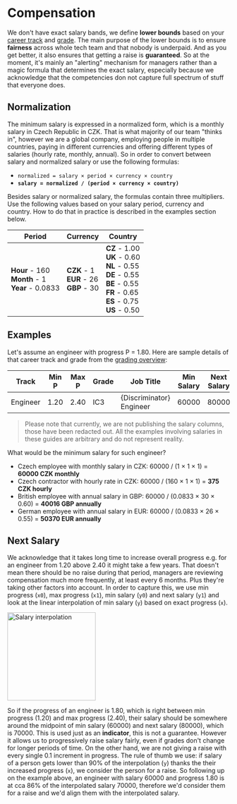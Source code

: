 # Compensation

We don't have exact salary bands, we define **lower bounds** based on your [career track](career-tracks/readme.md) and [grade](grades.md). The main purpose of the lower bounds is to ensure **fairness** across whole tech team and that nobody is underpaid. And as you get better, it also ensures that getting a raise is **guaranteed**. So at the moment, it's mainly an "alerting" mechanism for managers rather than a magic formula that determines the exact salary, especially because we acknowledge that the competencies don not capture full spectrum of stuff that everyone does.

## Normalization

The minimum salary is expressed in a normalized form, which is a monthly salary in Czech Republic in CZK. That is what majority of our team "thinks in", however we are a global company, employing people in multiple countries, paying in different currencies and offering different types of salaries (hourly rate, monthly, annual). So in order to convert between salary and normalized salary or  use the following formulas:

- `normalized = salary × period × currency × country`
- **`salary = normalized / (period × currency × country)`**

Besides salary or normalized salary, the formulas contain three multipliers. Use the following values based on your salary period, currency and country. How to do that in practice is described in the examples section below.

| Period | Currency | Country |
|--------|----------|---------|
| **Hour** - 160<br/> **Month** - 1 <br/>**Year** - 0.0833 | **CZK** - 1<br/> **EUR** - 26<br/> **GBP** - 30 | **CZ** - 1.00<br/> **UK** - 0.60<br/> **NL** - 0.55<br/> **DE** - 0.55<br/> **BE** - 0.55<br/> **FR** - 0.65<br/> **ES** - 0.75<br/> **US** - 0.50 |

## Examples

Let's assume an engineer with progress P = 1.80. Here are sample details of that career track and grade from the [grading overview](grades.md):

| Track    | Min P | Max P | Grade | Job Title                | Min Salary | Next Salary |
|----------|-------|-------|-------|--------------------------|------------|-------------|
| Engineer | 1.20  | 2.40  | IC3   | {Discriminator} Engineer | 60000      | 80000       |

> Please note that currently, we are not publishing the salary columns, those have been redacted out. All the examples involving salaries in these guides are arbitrary and do not represent reality.

What would be the minimum salary for such engineer?

- Czech employee with monthly salary in CZK: 60000 / (1 × 1 × 1) = **60000 CZK monthly**
- Czech contractor with hourly rate in CZK: 60000 / (160 × 1 × 1) = **375 CZK hourly**
- British employee with annual salary in GBP: 60000 / (0.0833 × 30 × 0.60) = **40016 GBP annually**
- German employee with annual salary in EUR: 60000 / (0.0833 × 26 × 0.55) = **50370 EUR annually**

## Next Salary

We acknowledge that it takes long time to increase overall progress e.g. for an engineer from 1.20 above 2.40 it might take a few years. That doesn't mean there should be no raise during that period, managers are reviewing compensation much more frequently, at least every 6 months. Plus they're taking other factors into account. In order to capture this, we use min progress (`x0`), max progress (`x1`), min salary (`y0`) and next salary (`y1`) and look at the linear interpolation of min salary (`y`) based on exact progress (`x`). 

<img alt="Salary interpolation" height="200px" src="https://user-images.githubusercontent.com/435787/131226550-929f09fa-0272-45de-b9f2-fa3d7df6e321.png">

So if the progress of an engineer is 1.80, which is right between min progress (1.20) and max progress (2.40), their salary should be somewhere around the midpoint of min salary (60000) and next salary (80000), which is 70000. This is used just as an **indicator**, this is not a guarantee. However it allows us to progressively raise salary fairly, even if grades don't change for longer periods of time. On the other hand, we are not giving a raise with every single 0.1 increment in progress. The rule of thumb we use: if salary of a person gets lower than 90% of the interpolation (`y`) thanks the their increased progress (`x`), we consider the person for a raise. So following up on the example above, an engineer with salary 60000 and progress 1.80 is at cca 86% of the interpolated salary 70000, therefore we'd consider them for a raise and we'd align them with the interpolated salary. 
